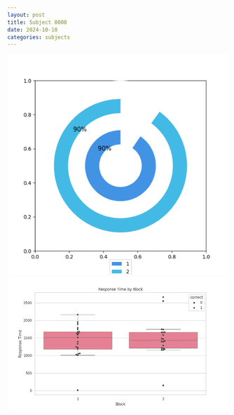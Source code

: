 ```yaml
---
layout: post
title: Subject 8000
date: 2024-10-10
categories: subjects
---
```


![](data/8000/run-9/8000__acc_test.png)
![](data/8000/run-9/8000_rt.png)
